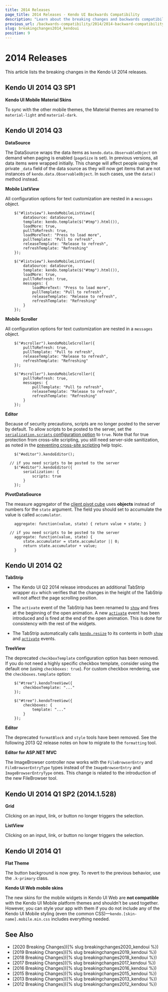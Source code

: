 ```yaml
---
title: 2014 Releases
page_title: 2014 Releases - Kendo UI Backwards Compatibility
description: "Learn about the breaking changes and backwards compatibility released by Kendo UI in 2014."
previous_url: /backwards-compatibility/2014/2014-backward-compatibility
slug: breakingchanges2014_kendoui
position: 9
---
```


# 2014 Releases

This article lists the breaking changes in the Kendo UI 2014 releases.

## Kendo UI 2014 Q3 SP1

**Kendo UI Mobile Material Skins**

To sync with the other mobile themes, the Material themes are renamed to `material-light` and `material-dark`.

## Kendo UI 2014 Q3

**DataSource**

The DataSource wraps the data items as `kendo.data.ObservableObject` on demand when paging is enabled (`pageSize` is set). In previous versions, all data items were wrapped initially. This change will affect people using the private `_data` field of the data source as they will now get items that are not instances of `kendo.data.ObservableObject`. In such cases, use the `data()` method instead.

**Mobile ListView**

All configuration options for text customization are nested in a `messages` object.

```tab-Old
    $("#listview").kendoMobileListView({
        dataSource: dataSource,
        template: kendo.template($("#tmp").html()),
        loadMore: true,
        pullToRefresh: true,
        loadMoreText: "Press to load more",
        pullTemplate: "Pull to refresh",
        releaseTemplate: "Release to refresh",
        refreshTemplate: "Refreshing"
    });
```
```tab-New
    $("#listview").kendoMobileListView({
        dataSource: dataSource,
        template: kendo.template($("#tmp").html()),
        loadMore: true,
        pullToRefresh: true,
        messages: {
            loadMoreText: "Press to load more",
            pullTemplate: "Pull to refresh",
            releaseTemplate: "Release to refresh",
            refreshTemplate: "Refreshing"
        }
    });
```

**Mobile Scroller**

All configuration options for text customization are nested in a `messages` object.

```tab-Old
    $("#scroller").kendoMobileScroller({
        pullToRefresh: true,
        pullTemplate: "Pull to refresh",
        releaseTemplate: "Release to refresh",
        refreshTemplate: "Refreshing"
    });
```
```tab-New
    $("#scroller").kendoMobileScroller({
        pullToRefresh: true,
        messages: {
            pullTemplate: "Pull to refresh",
            releaseTemplate: "Release to refresh",
            refreshTemplate: "Refreshing"
        }
    });
```

**Editor**

Because of security precautions, scripts are no longer posted to the server by default. To allow scripts to be posted to the server, set the [`serialization.scripts` configuration option](/api/javascript/ui/editor/configuration/serialization.scripts) to `true`. Note that for true protection from cross-site scripting, you still need server-side sanitization, as noted in the [preventing cross-site scripting](/web/editor/preventing-xss) help topic.

```tab-Old
	$("#editor").kendoEditor();
```
```tab-New
  // if you need scripts to be posted to the server
	$("#editor").kendoEditor({
		serialization: {
			scripts: true
		}
	});
```

**PivotDataSource**

The measure aggregator of the [client pivot cube](/api/javascript/data/pivotdatasource/configuration/schema.cube) uses **objects** instead of numbers for the `state` argument. The field you should set to accumulate the value is called `accumulator`.

```tab-Old
	aggregate: function(value, state) { return value + state; }
```
```tab-New
  // if you need scripts to be posted to the server
	aggregate: function(value, state) {
		state.accumulator = state.accumulator || 0;
		return state.accumulator + value;
	}
```

## Kendo UI 2014 Q2

**TabStrip**

* The Kendo UI Q2 2014 release introduces an additional TabStrip wrapper `div` which verifies that the changes in the height of the TabStrip will not affect the page scrolling position.

* The `activate` event of the TabStrip has been renamed to [`show`](/api/javascript/ui/tabstrip/events/show) and fires at the beginning of the open animation. A new [`activate`](/api/javascript/ui/tabstrip/events/activate) event has been introduced and is fired at the end of the open animation. This is done for consistency with the rest of the widgets.

* The TabStrip automatically calls [`kendo.resize`](/api/javascript/kendo/methods/resize) to its contents in both [`show`](/api/javascript/ui/tabstrip/events/show) and [`activate`](/api/javascript/ui/tabstrip/events/activate) events.

**TreeView**

The deprecated `checkboxTemplate` configuration option has been removed. If you do not need a highly specific checkbox template, consider using the default one (using `checkboxes: true`). For custom checkbox rendering, use the `checkboxes.template` option:

```tab-Old
    $("#tree").kendoTreeView({
        checkboxTemplate: "..."
    });
```
```tab-New
    $("#tree").kendoTreeView({
        checkboxes: {
            template: "..."
        }
    });
```

**Editor**

The deprecated `formatBlock` and `style` tools have been removed. See the following 2013 Q2 release notes on how to migrate to the `formatting` tool.

**Editor for ASP.NET MVC**

The ImageBrowser controller now works with the `FileBrowserEntry` and `FileBrowserEntryType` types instead of the `ImageBrowserEntry` and `ImageBrowserEntryType` ones. This change is related to the introduction of the new FileBrowser tool.

## Kendo UI 2014 Q1 SP2 (2014.1.528)

**Grid**

Clicking on an input, link, or button no longer triggers the selection.

**ListView**

Clicking on an input, link, or button no longer triggers the selection.

## Kendo UI 2014 Q1

**Flat Theme**

The button background is now grey. To revert to the previous behavior, use the `.k-primary` class.

**Kendo UI Web mobile skins**

The new skins for the mobile widgets in Kendo UI Web are **not compatible** with the Kendo UI Mobile platform themes and shouldn't be used together. However, you can style your app with them if you do not include any of the Kendo UI Mobile styling (even the common CSS)&mdash;`kendo.[skin-name].mobile.min.css` includes everything needed.

## See Also

* [2020 Breaking Changes]({% slug breakingchanges2020_kendoui %})
* [2019 Breaking Changes]({% slug breakingchanges2019_kendoui %})
* [2018 Breaking Changes]({% slug breakingchanges2018_kendoui %})
* [2017 Breaking Changes]({% slug breakingchanges2017_kendoui %})
* [2016 Breaking Changes]({% slug breakingchanges2016_kendoui %})
* [2015 Breaking Changes]({% slug breakingchanges2015_kendoui %})
* [2013 Breaking Changes]({% slug breakingchanges2013_kendoui %})
* [2012 Breaking Changes]({% slug breakingchanges2012_kendoui %})

